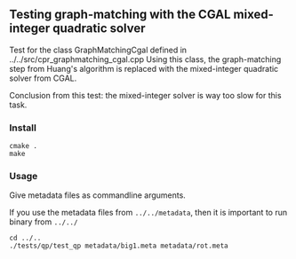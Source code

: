 ## Testing graph-matching with the CGAL mixed-integer quadratic solver
Test for the class GraphMatchingCgal defined in ../../src/cpr_graphmatching_cgal.cpp
Using this class, the graph-matching step from Huang's algorithm is replaced with the mixed-integer quadratic solver from CGAL.

Conclusion from this test: the mixed-integer solver is way too slow for this task.

### Install

~~~~
cmake .
make
~~~~

### Usage
Give metadata files as commandline arguments.

If you use the metadata files from `../../metadata`, then it is important to run binary from `../../`

~~~~
cd ../..
./tests/qp/test_qp metadata/big1.meta metadata/rot.meta
~~~~
